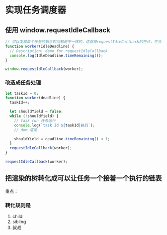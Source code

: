 # 实现任务调度器

## 使用 window.requestIdleCallback

```js
// 可以发现每个任务的剩余时间都是不一样的，这就是requestIdleCallback的特点，它会根据当前浏览器的负载情况，来分配时间片，这样就不会影响到用户的交互体验。
function worker(IdleDeadline) {
  // Description: demo for requestIdleCallback
  console.log(IdleDeadline.timeRemaining());
}

window.requestIdleCallback(worker);
```

### 改造成任务处理

```js
let taskId = 0;
function worker(deadline) {
  taskId++;

  let shouldYield = false;
  while (!shouldYield) {
    // task run 任务运行
    console.log(`task id ${taskId}执行`);
    // dom 渲染

    shouldYield = deadline.timeRemaining() < 1;
  }
  requestIdleCallback(worker);
}

requestIdleCallback(worker);
```

## 把渲染的树转化成可以让任务一个接着一个执行的链表

重点：

### 转化规则是

1. child
2. sibling
3. 叔叔
